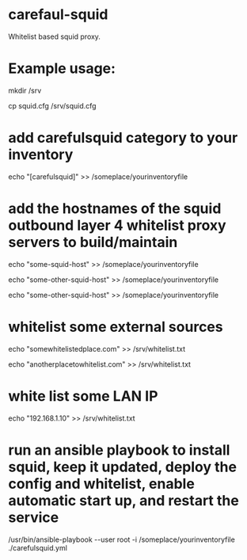 # carefaul-squid
Whitelist based squid proxy.

# Example usage:
mkdir /srv

cp squid.cfg /srv/squid.cfg

# add carefulsquid category to your inventory

echo "[carefulsquid]" >> /someplace/yourinventoryfile

# add the hostnames of the squid outbound layer 4 whitelist proxy servers to build/maintain

echo "some-squid-host" >> /someplace/yourinventoryfile

echo "some-other-squid-host" >> /someplace/yourinventoryfile

echo "some-other-squid-host" >> /someplace/yourinventoryfile

# whitelist some external sources

echo "somewhitelistedplace.com" >> /srv/whitelist.txt

echo "anotherplacetowhitelist.com" >> /srv/whitelist.txt

# white list some LAN IP

echo "192.168.1.10" >> /srv/whitelist.txt

# run an ansible playbook to install squid, keep it updated, deploy the config and whitelist, enable automatic start up, and restart the service

/usr/bin/ansible-playbook --user root -i /someplace/yourinventoryfile ./carefulsquid.yml
